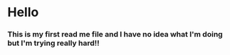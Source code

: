 # Hello
### This is my first read me file and I have no idea what I'm doing but I'm trying really hard!!